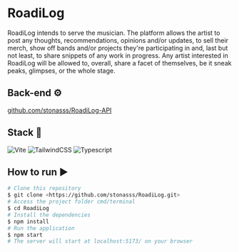 # RoadiLog

RoadiLog intends to serve the musician. The platform allows the artist to post any thoughts, recommendations, opinions and/or updates, to sell their merch, show off bands and/or projects they're participating in and, last but not least, to share snippets of any work in progress. Any artist interested in RoadiLog will be allowed to, overall, share a facet of themselves, be it sneak peaks, glimpses, or the whole stage.

## Back-end ⚙️

<a  href="https://github.com/stonasss/RoadiLog-API">github.com/stonasss/RoadiLog-API</a>
</br>

## Stack :toolbox:

<div align="left">
<img src="https://img.shields.io/badge/vite-%23646CFF.svg?style=for-the-badge&logo=vite&logoColor=white" alt="Vite" Title="vite" />
<img src="https://img.shields.io/badge/tailwindcss-%2338B2AC.svg?style=for-the-badge&logo=tailwind-css&logoColor=white" alt="TailwindCSS" Title="tailwindCSS"  />
<img src="https://img.shields.io/badge/typescript-%23007ACC.svg?style=for-the-badge&logo=typescript&logoColor=white" alt="Typescript" Title="typescript" />
  </div>

## How to run ▶️
```bash
# Clone this repository
$ git clone <https://github.com/stonasss/RoadiLog.git>
# Access the project folder cmd/terminal
$ cd RoadiLog
# Install the dependencies
$ npm install
# Run the application 
$ npm start
# The server will start at localhost:5173/ on your browser 
```
